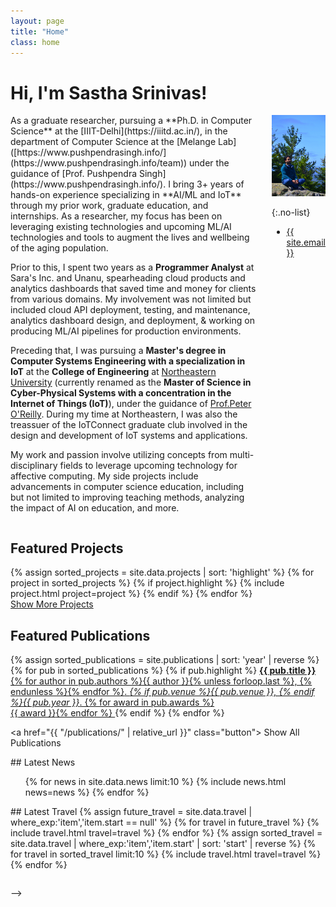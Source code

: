 ```yaml
---
layout: page
title: "Home"
class: home
---
```


# Hi, I'm Sastha Srinivas!

<div class="columns" markdown="1">

<div class="intro" markdown="1">
As a graduate researcher, pursuing a **Ph.D. in Computer Science** at the [IIIT-Delhi](https://iiitd.ac.in/), in the department of Computer Science at the [Melange Lab]([https://www.pushpendrasingh.info/](https://www.pushpendrasingh.info/team)) under the guidance of [Prof. Pushpendra Singh](https://www.pushpendrasingh.info/). I bring 3+ years of hands-on experience specializing in **AI/ML and IoT** through my prior work, graduate education, and internships. As a researcher, my focus has been on leveraging existing technologies and upcoming ML/AI technologies and tools to augment the lives and wellbeing of the aging population. 

Prior to this, I spent two years as a **Programmer Analyst** at Sara's Inc. and Unanu, spearheading cloud products and analytics dashboards that saved time and money for clients from various domains. My involvement was not limited but included cloud API deployment, testing, and maintenance, analytics dashboard design, and deployment, & working on producing ML/AI pipelines for production environments.

Preceding that, I was pursuing a **Master's degree in Computer Systems Engineering with a specialization in IoT** at the **College of Engineering** at [Northeastern University](https://catalog.northeastern.edu/graduate/engineering/multidisciplinary/cyber-physical-systems-ms/) (currently renamed as the **Master of Science in Cyber-Physical Systems with a concentration in the Internet of Things (IoT)**), under the guidance of [Prof.Peter O'Reilly](https://coe.northeastern.edu/people/oreilly-peter/). During my time at Northeastern, I was also the treassuer of the IoTConnect graduate club involved in the design and development of IoT systems and applications.

My work and passion involve utilizing concepts from multi-disciplinary fields to leverage upcoming technology for affective computing. My side projects include advancements in computer science education, including but not limited to improving teaching methods, analyzing the impact of AI on education, and more.

</div>

<div class="me" markdown="1">
<picture>
  <source srcset='/images/DSC_0039.jpg' type='image/jpeg' />
  <img
    src='/images/DSC_0039.jpg'
    alt='Sastha Srinivasan'>
</picture>

{:.no-list}
* <a href="mailto:{{ site.email }}">{{ site.email }}</a>
</div>
</div>

## Featured Projects

<div class="featured-projects">
  {% assign sorted_projects = site.data.projects | sort: 'highlight' %}
  {% for project in sorted_projects %}
    {% if project.highlight %}
      {% include project.html project=project %}
    {% endif %}
  {% endfor %}
</div>
<a href="{{ "/projects/" | relative_url }}" class="button">
  <i class="fas fa-chevron-circle-right"></i>
  Show More Projects
</a>

## Featured Publications

<div class="featured-publications">
  {% assign sorted_publications = site.publications | sort: 'year' | reverse %}
  {% for pub in sorted_publications %}
    {% if pub.highlight %}
      <a href="{{ pub.pdf }}" class="publication">
        <strong>{{ pub.title }}</strong>
        <span class="authors">{% for author in pub.authors %}{{ author }}{% unless forloop.last %}, {% endunless %}{% endfor %}</span>.
        <i>{% if pub.venue %}{{ pub.venue }}, {% endif %}{{ pub.year }}</i>.
        {% for award in pub.awards %}<br/><span class="award"><i class="fas fa-{% if award == "Best Paper Award" %}trophy{% else %}award{% endif %}" aria-hidden="true"></i> {{ award }}</span>{% endfor %}
      </a>
    {% endif %}
  {% endfor %}
</div>

<a href="{{ "/publications/" | relative_url }}" class="button">
  <i class="fas fa-chevron-circle-right"></i>
  Show All Publications
</a>

<div class="news-travel" markdown="1">

<div class="news" markdown="1">
## Latest News

<ul>
{% for news in site.data.news limit:10 %}
  {% include news.html news=news %}
{% endfor %}
</ul>

</div>

<div class="travel" markdown="1">
## Latest Travel

<table>
<tbody>
{% assign future_travel = site.data.travel | where_exp:'item','item.start == null' %}
{% for travel in future_travel %}
  {% include travel.html travel=travel %}
{% endfor %}
{% assign sorted_travel = site.data.travel | where_exp:'item','item.start' | sort: 'start' | reverse %}
{% for travel in sorted_travel limit:10 %}
  {% include travel.html travel=travel %}
{% endfor %}
</tbody>
</table>

</div>

</div> -->
